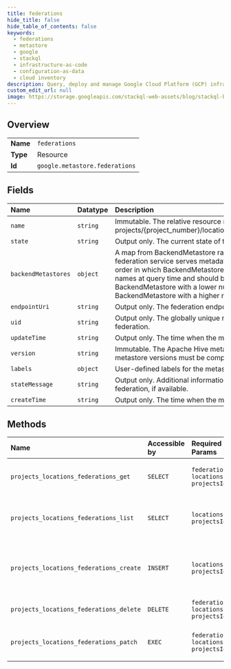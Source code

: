 ```yaml
---
title: federations
hide_title: false
hide_table_of_contents: false
keywords:
  - federations
  - metastore
  - google    
  - stackql
  - infrastructure-as-code
  - configuration-as-data
  - cloud inventory
description: Query, deploy and manage Google Cloud Platform (GCP) infrastructure and resources using SQL
custom_edit_url: null
image: https://storage.googleapis.com/stackql-web-assets/blog/stackql-blog-post-featured-image.png
---
```

  
    

## Overview
<table><tbody>
<tr><td><b>Name</b></td><td><code>federations</code></td></tr>
<tr><td><b>Type</b></td><td>Resource</td></tr>
<tr><td><b>Id</b></td><td><code>google.metastore.federations</code></td></tr>
</tbody></table>

## Fields
| Name | Datatype | Description |
|:-----|:---------|:------------|
| `name` | `string` | Immutable. The relative resource name of the federation, of the form: projects/{project_number}/locations/{location_id}/federations/{federation_id}`. |
| `state` | `string` | Output only. The current state of the federation. |
| `backendMetastores` | `object` | A map from BackendMetastore rank to BackendMetastores from which the federation service serves metadata at query time. The map key represents the order in which BackendMetastores should be evaluated to resolve database names at query time and should be greater than or equal to zero. A BackendMetastore with a lower number will be evaluated before a BackendMetastore with a higher number. |
| `endpointUri` | `string` | Output only. The federation endpoint. |
| `uid` | `string` | Output only. The globally unique resource identifier of the metastore federation. |
| `updateTime` | `string` | Output only. The time when the metastore federation was last updated. |
| `version` | `string` | Immutable. The Apache Hive metastore version of the federation. All backend metastore versions must be compatible with the federation version. |
| `labels` | `object` | User-defined labels for the metastore federation. |
| `stateMessage` | `string` | Output only. Additional information about the current state of the metastore federation, if available. |
| `createTime` | `string` | Output only. The time when the metastore federation was created. |
## Methods
| Name | Accessible by | Required Params | Description |
|:-----|:--------------|:----------------|:------------|
| `projects_locations_federations_get` | `SELECT` | `federationsId, locationsId, projectsId` | Gets the details of a single federation. |
| `projects_locations_federations_list` | `SELECT` | `locationsId, projectsId` | Lists federations in a project and location. |
| `projects_locations_federations_create` | `INSERT` | `locationsId, projectsId` | Creates a metastore federation in a project and location. |
| `projects_locations_federations_delete` | `DELETE` | `federationsId, locationsId, projectsId` | Deletes a single federation. |
| `projects_locations_federations_patch` | `EXEC` | `federationsId, locationsId, projectsId` | Updates the fields of a federation. |
